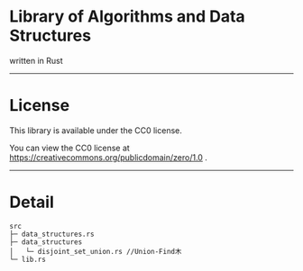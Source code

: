 # Library of Algorithms and Data Structures

written in Rust

---

# License

This library is available under the CC0 license.

You can view the CC0 license at https://creativecommons.org/publicdomain/zero/1.0 .

---

# Detail

```
src
├─ data_structures.rs
├─ data_structures
│   └─ disjoint_set_union.rs //Union-Find木
└─ lib.rs
```
